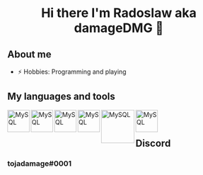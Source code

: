 <h1 align="center">Hi there I'm Radoslaw aka damageDMG 👋</h1>


## About me
- ⚡ Hobbies: Programming and playing

## My languages and tools
<img align="left" alt="MySQL" width="50px" src="https://upload.wikimedia.org/wikipedia/commons/thumb/9/9c/IntelliJ_IDEA_Icon.svg/2048px-IntelliJ_IDEA_Icon.svg.png" />
<img align="left" alt="MySQL" width="50px" src="https://upload.wikimedia.org/wikipedia/commons/thumb/9/99/Unofficial_JavaScript_logo_2.svg/1200px-Unofficial_JavaScript_logo_2.svg.png" />
<img align="left" alt="MySQL" width="50px" src="https://i.imgur.com/Vcmvpj7.png" />
<img align="left" alt="MySQL" width="50px" src="https://upload.wikimedia.org/wikipedia/commons/thumb/9/9a/Visual_Studio_Code_1.35_icon.svg/1024px-Visual_Studio_Code_1.35_icon.svg.png" />
<img align="left" alt="MySQL" width="75px" src="https://i.imgur.com/95MYBc6.png" />
<img align="left" alt="MySQL" width="50px" src="https://upload.wikimedia.org/wikipedia/commons/thumb/c/cf/Lua-Logo.svg/240px-Lua-Logo.svg.png" />
<br>
<br>

## Discord

### tojadamage#0001



